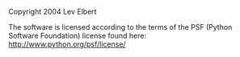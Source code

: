 Copyright 2004 Lev Elbert

The software is licensed according to the terms of the PSF (Python Software Foundation) license found here: http://www.python.org/psf/license/